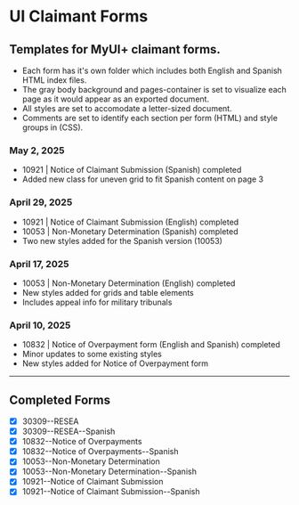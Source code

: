 # UI Claimant Forms

## Templates for MyUI+ claimant forms.

- Each form has it's own folder which includes both English and Spanish HTML index files.
- The gray body background and pages-container is set to visualize each page as it would appear as an exported document.
- All styles are set to accomodate a letter-sized document.
- Comments are set to identify each section per form (HTML) and style groups in (CSS).

### May 2, 2025

- 10921 | Notice of Claimant Submission (Spanish) completed
- Added new class for uneven grid to fit Spanish content on page 3

### April 29, 2025

- 10921 | Notice of Claimant Submission (English) completed
- 10053 | Non-Monetary Determination (Spanish) completed
- Two new styles added for the Spanish version (10053)

### April 17, 2025

- 10053 | Non-Monetary Determination (English) completed
- New styles added for grids and table elements
- Includes appeal info for military tribunals

### April 10, 2025

- 10832 | Notice of Overpayment form (English and Spanish) completed
- Minor updates to some existing styles
- New styles added for Notice of Overpayment form

---

## Completed Forms

- [x] 30309--RESEA
- [x] 30309--RESEA--Spanish
- [x] 10832--Notice of Overpayments
- [x] 10832--Notice of Overpayments--Spanish
- [x] 10053--Non-Monetary Determination
- [x] 10053--Non-Monetary Determination--Spanish
- [x] 10921--Notice of Claimant Submission
- [x] 10921--Notice of Claimant Submission--Spanish
